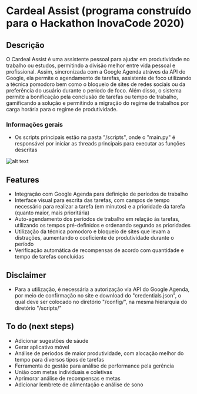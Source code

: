 # Cardeal Assist (programa construído para o Hackathon InovaCode 2020)

## Descrição

O Cardeal Assist é uma assistente pessoal para ajudar em produtividade no trabalho ou estudos, permitindo a divisão melhor entre vida pessoal e profissional. Assim, sincronizada com a Google Agenda atráves da API do Google, ela permite o agendamento de tarefas, assistente de foco utilizando a técnica pomodoro bem como o bloqueio de sites de redes sociais ou da preferência do usuário durante o período de foco. Além disso, o sistema permite a bonificação pela conclusão de tarefas ou tempo de trabalho, gamificando a solução e permitindo a migração do regime de trabalhos por carga horária para o regime de produtividade.    

### Informações gerais
- Os scripts principais estão na pasta "/scripts", onde o "main.py" é responsável por iniciar as threads principais para executar as funções descritas

![alt text](https://github.com/GregoryMarchesan/Inovacode/blob/master/docs/Aplicacao3.png?raw=true)

## Features
- Integração com Google Agenda para definição de períodos de trabalho
- Interface visual para escrita das tarefas, com campos de tempo necessário para realizar a tarefa (em minutos) e a prioridade da tarefa (quanto maior, mais prioritária)
- Auto-agendamento dos períodos de trabalho em relação às tarefas, utilizando os tempos pré-definidos e ordenando segundo as prioridades
- Utilização da técnica pomodoro e bloqueio de sites que levam a distrações, aumentando o coeficiente de produtividade durante o período
- Verificação automática de recompensas de acordo com quantidade e tempo de tarefas concluídas

## Disclaimer
- Para a utilização, é necessária a autorização via API do Google Agenda, por meio de confirmação no site e download do "credentials.json", o qual deve ser colocado no diretório "/config/", na mesma hierarquia do diretório "/scripts/"

## To do (next steps)
- Adicionar sugestões de sáude
- Gerar aplicativo móvel
- Análise de períodos de maior produtividade, com alocação melhor do tempo para diversos tipos de tarefas
- Ferramenta de gestão para análise de performance pela gerência
- União com metas individuais e coletivas
- Aprimorar análise de recompensas e metas
- Adicionar lembrete de alimentação e análise de sono
